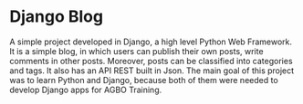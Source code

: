# Django Blog
A simple project developed in Django, a high level Python Web Framework. It is a simple blog, in which users can publish their own posts, write comments in other posts. Moreover, posts can be classified into categories and tags. It also has an API REST built in Json. The main goal of this project was to learn Python and Django, because both of them were needed to develop Django apps for AGBO Training.

